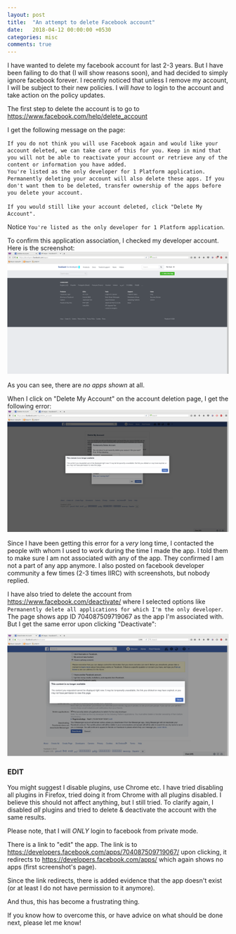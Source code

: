 ```yaml
---
layout: post
title:  "An attempt to delete Facebook account"
date:   2018-04-12 00:00:00 +0530
categories: misc
comments: true
---
```

I have wanted to delete my facebook account for last 2-3 years. But I have been failing to do that (I will show reasons soon), and had decided to simply ignore facebook forever. I recently noticed that unless I remove my account, I will be subject to their new policies. I will _have_ to login to the account and take action on the policy updates.

The first step to delete the account is to go to https://www.facebook.com/help/delete_account

I get the following message on the page:

```
If you do not think you will use Facebook again and would like your account deleted, we can take care of this for you. Keep in mind that you will not be able to reactivate your account or retrieve any of the content or information you have added.
You're listed as the only developer for 1 Platform application. Permanently deleting your account will also delete these apps. If you don't want them to be deleted, transfer ownership of the apps before you delete your account.

If you would still like your account deleted, click "Delete My Account".
```
Notice `You're listed as the only developer for 1 Platform application`.

To confirm this application association, I checked my developer account. Here is the screenshot:
<img src="/images/fb_2.png" />

As you can see, there are _no apps shown_ at all.

When I click on "Delete My Account" on the account deletion page, I get the following error:
<img src="/images/fb_1.png" />

Since I have been getting this error for a _very_ long time, I contacted the people with whom I used to work during the time I made the app. I told them to make sure I am not associated with any of the app. They confirmed I am not a part of any app anymore. I also posted on facebook developer community a few times (2-3 times IIRC) with screenshots, but nobody replied.

I have also tried to delete the account from https://www.facebook.com/deactivate/ where I selected options like `Permanently delete all applications for which I'm the only developer`. The page shows app ID 704087509719067 as the app I'm associated with. But I get the same error upon clicking "Deactivate":

<img src="/images/fb_3.png" />

### EDIT
You might suggest I disable plugins, use Chrome etc. I have tried disabling all plugins in Firefox, tried doing it from Chrome with all plugins disabled. I believe this should not affect anything, but I still tried. To clarify again, I disabled _all_ plugins and tried to delete & deactivate the account with the same results.

Please note, that I will *ONLY* login to facebook from private mode.

There is a link to "edit" the app. The link is to https://developers.facebook.com/apps/704087509719067/ upon clicking, it redirects to https://developers.facebook.com/apps/ which again shows no apps (first screenshot's page).

Since the link redirects, there is added evidence that the app doesn't exist (or at least I do not have permission to it anymore).

And thus, this has become a frustrating thing.

If you know how to overcome this, or have advice on what should be done next, please let me know!
